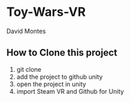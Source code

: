 # Toy-Wars-VR

David Montes

## How to Clone this project
1. git clone
2. add the project to github unity
3. open the project in unity
4. import Steam VR and Github for Unity
